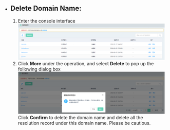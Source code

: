 - ## **Delete Domain Name:**

  1. Enter the console interface
  ![img](https://github.com/jdcloudcom/cn/blob/edit/image/dns-img/delete-domain-name1.png)
  2. Click **More** under the operation, and select **Delete** to pop up the following dialog box
  ![img](https://github.com/jdcloudcom/cn/blob/edit/image/dns-img/delete-domain-name2.png)
  Click **Confirm** to delete the domain name and delete all the resolution record under this domain name. Please be cautious.
